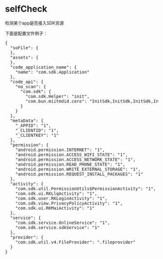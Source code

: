 # selfCheck
检测某个app是否接入SDK资源

下面是配置文件例子：

<pre>
{
  "soFile": {
  },
  "assets": {
  },
  "code_application_name": {
    "name": "com.sdk.Application"
  },
  "code_api": {
    "no_scan": {
      "com.sdk": {
        "com.sdk.Helper": "init",
        "com.bun.miitmdid.core": "InitSdk,InitSdk,InitSdk,InitSdk,InitSdk"
      }
    }
  },
  "metaData": {
    "_APPID": "1",
    "_CLIENTID": "1",
    "_CLIENTKEY": "1"
  },
  "permission": {
    "android.permission.INTERNET": "1",
    "android.permission.ACCESS_WIFI_STATE": "1",
    "android.permission.ACCESS_NETWORK_STATE": "1",
    "android.permission.READ_PHONE_STATE": "1",
    "android.permission.WRITE_EXTERNAL_STORAGE": "1",
    "android.permission.REQUEST_INSTALL_PACKAGES": "1"
  },
  "activity": {
    "com.sdk.util.PermissionUtils$PermissionActivity": "1",
    "com.sdk.ui.RKLlqActivity": "1",
    "com.sdk.user.RKLoginActivity": "1",
    "com.sdk.view.PrivacyPolicyActivity": "1",
    "com.sdk.ui.RKMaiActivity": "1"
  },
  "service": {
    "com.sdk.service.OnlineService": "1",
    "com.sdk.service.sdkService": "1"
  },
  "provider": {
    "com.sdk.util.v4.FileProvider": ".fileprovider"
  }
}
</pre>
